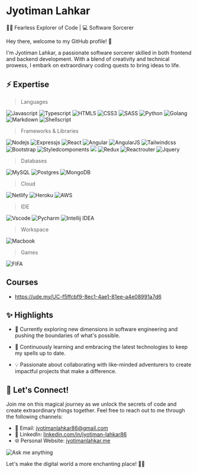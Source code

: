 # Jyotiman Lahkar
🚀✨ Fearless Explorer of Code | 💻 Software Sorcerer

Hey there, welcome to my GitHub profile! 👋

I'm Jyotiman Lahkar, a passionate software sorcerer skilled in both frontend and backend development. With a blend of creativity and technical prowess, I embark on extraordinary coding quests to bring ideas to life.

## ⚡️ Expertise

> Languages

![Javascript](https://img.shields.io/badge/JavaScript-F7DF1E?style=for-the-badge&logo=javascript&logoColor=black) ![Typescript](https://img.shields.io/badge/TypeScript-007ACC?style=for-the-badge&logo=typescript&logoColor=white) ![HTML5](https://img.shields.io/badge/HTML5-E34F26?style=for-the-badge&logo=html5&logoColor=white) ![CSS3](https://img.shields.io/badge/CSS3-1572B6?style=for-the-badge&logo=css3&logoColor=white) ![SASS](https://img.shields.io/badge/Sass-CC6699?style=for-the-badge&logo=sass&logoColor=white) ![Python](https://img.shields.io/badge/Python-14354C?style=for-the-badge&logo=python&logoColor=white) ![Golang](https://img.shields.io/badge/Go-00ADD8?style=for-the-badge&logo=go&logoColor=white) ![Markdown](https://img.shields.io/badge/Markdown-000000?style=for-the-badge&logo=markdown&logoColor=white) ![Shellscript](https://img.shields.io/badge/Shell_Script-121011?style=for-the-badge&logo=gnu-bash&logoColor=white)

> Frameworks & Libraries

![Nodejs](https://img.shields.io/badge/Node.js-43853D?style=for-the-badge&logo=node.js&logoColor=white) ![Expressjs](https://img.shields.io/badge/Express.js-404D59?style=for-the-badge) ![React](https://img.shields.io/badge/React-20232A?style=for-the-badge&logo=react&logoColor=61DAFB) ![Angular](https://img.shields.io/badge/Angular-DD0031?style=for-the-badge&logo=angular&logoColor=white) ![AngularJS](https://img.shields.io/badge/AngularJS-E23237?style=for-the-badge&logo=angularjs&logoColor=white)
![Tailwindcss](https://img.shields.io/badge/Tailwind_CSS-38B2AC?style=for-the-badge&logo=tailwind-css&logoColor=white) ![Bootstrap](https://img.shields.io/badge/Bootstrap-563D7C?style=for-the-badge&logo=bootstrap&logoColor=white) ![Styledcomponents](https://img.shields.io/badge/styled--components-DB7093?style=for-the-badge&logo=styled-components&logoColor=white) ![](https://img.shields.io/badge/Material--UI-0081CB?style=for-the-badge&logo=material-ui&logoColor=white) ![Redux](https://img.shields.io/badge/Redux-593D88?style=for-the-badge&logo=redux&logoColor=white) ![Reactrouter](https://img.shields.io/badge/React_Router-CA4245?style=for-the-badge&logo=react-router&logoColor=white) ![Jquery](https://img.shields.io/badge/jQuery-0769AD?style=for-the-badge&logo=jquery&logoColor=white)

> Databases

![MySQL](https://img.shields.io/badge/MySQL-005C84?style=for-the-badge&logo=mysql&logoColor=white) ![Postgres](https://img.shields.io/badge/PostgreSQL-316192?style=for-the-badge&logo=postgresql&logoColor=white) ![MongoDB](https://img.shields.io/badge/MongoDB-4EA94B?style=for-the-badge&logo=mongodb&logoColor=white)


> Cloud

![Netlify](https://img.shields.io/badge/Netlify-00C7B7?style=for-the-badge&logo=netlify&logoColor=white) ![Heroku](https://img.shields.io/badge/Heroku-430098?style=for-the-badge&logo=heroku&logoColor=white) ![AWS](https://img.shields.io/badge/Amazon_AWS-232F3E?style=for-the-badge&logo=amazon-aws&logoColor=white)

> IDE

![Vscode](https://img.shields.io/badge/Visual_Studio_Code-0078D4?style=for-the-badge&logo=visual%20studio%20code&logoColor=white) ![Pycharm](https://img.shields.io/badge/PyCharm-000000.svg?&style=for-the-badge&logo=PyCharm&logoColor=white)
![Intellij IDEA](https://img.shields.io/badge/IntelliJ_IDEA-000000.svg?style=for-the-badge&logo=intellij-idea&logoColor=white)

> Workspace

![Macbook](https://img.shields.io/badge/Apple-MacBook_Pro_2012-999999?style=for-the-badge&logo=apple&logoColor=white)

> Games

![FIFA](https://img.shields.io/badge/FIFA-B7312F?style=for-the-badge&logo=fifa&logoColor=white)

## Courses

-  https://ude.my/UC-f5ffcbf9-8ec1-4ae1-81ee-a4e08991a7d6
 
## ✨ Highlights

- 🔭 Currently exploring new dimensions in software engineering and pushing the boundaries of what's possible.

- 🌱 Continuously learning and embracing the latest technologies to keep my spells up to date.

- 💡 Passionate about collaborating with like-minded adventurers to create impactful projects that make a difference.

## 🌟 Let's Connect!

Join me on this magical journey as we unlock the secrets of code and create extraordinary things together. Feel free to reach out to me through the following channels:

- 📧 Email: [jyotimanlahkar86@gmail.com](mailto:jyotimanlahkar86@gmail.com)
- 🔗 LinkedIn: [linkedin.com/in/jyotiman-lahkar86](https://www.linkedin.com/in/jyotiman-lahkar86/)
- 🌐 Personal Website: [jyotimanlahkar.me](https://www.jyotimanlahkar.me)

![Ask me anything](	https://img.shields.io/badge/Ask%20me-anything-1abc9c.svg)

Let's make the digital world a more enchanting place! 🌌✨


